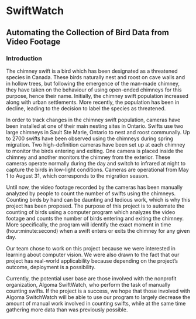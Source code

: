 # SwiftWatch
## Automating the Collection of Bird Data from Video Footage
### Introduction

The chimney swift is a bird which has been designated as a threatened species in Canada. These birds naturally nest and roost on cave walls and in hollow trees, but following the emergence of the man-made chimney, they have taken on the behaviour of using open-ended chimneys for this purpose, hence their name. Initially, the chimney swift population increased along with urban settlements. More recently, the population has been in decline, leading to the decision to label the species as threatened.

In order to track changes in the chimney swift population, cameras have been installed at one of their main nesting sites in Ontario. Swifts use two large chimneys in Sault Ste Marie, Ontario to nest and roost communally. Up to 2700 swifts have been observed using the chimneys during spring migration. Two high-definition cameras have been set up at each chimney to monitor the birds entering and exiting. One camera is placed inside the chimney and another monitors the chimney from the exterior. These cameras operate normally during the day and switch to infrared at night to capture the birds in low-light conditions. Cameras are operational from May 1 to August 31, which corresponds to the migration season. 

Until now, the video footage recorded by the cameras has been manually analyzed by people to count the number of swifts using the chimneys. Counting birds by hand can be daunting and tedious work, which is why this project has been proposed. The purpose of this project is to automate the counting of birds using a computer program which analyzes the video footage and counts the number of birds entering and exiting the chimney. More specifically, the program will identify the exact moment in time (hour:minute:second) when a swift enters or exits the chimney for any given day.

Our team chose to work on this project because we were interested in learning about computer vision. We were also drawn to the fact that our project has real-world applicability because depending on the project’s outcome, deployment is a possibility. 

Currently, the potential user base are those involved with the nonprofit organization, Algoma SwiftWatch, who perform the task of manually counting swifts. If the project is a success, we hope that those involved with Algoma SwitchWatch will be able to use our program to largely decrease the amount of manual work involved in counting swifts, while at the same time gathering more data than was previously possible.


